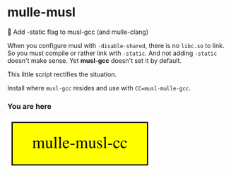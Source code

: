 # mulle-musl

🐚 Add -static flag to musl-gcc (and mulle-clang)

When you configure musl with `-disable-shared`, there is no `libc.so` to link.
So you must compile or rather link with `-static`. And not adding `-static`
doesn't make sense. Yet **musl-gcc** doesn't set it by default.

This little script rectifies the situation.

Install where `musl-gcc` resides and use with `CC=musl-mulle-gcc`.


### You are here

![Overview](overview.dot.svg)

